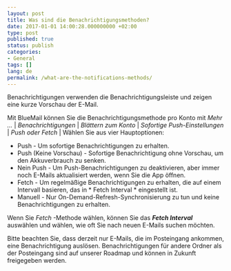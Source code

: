 ```yaml
---
layout: post
title: Was sind die Benachrichtigungsmethoden?
date: 2017-01-01 14:00:28.000000000 +02:00
type: post
published: true
status: publish
categories:
- General
tags: []
lang: de
permalink: /what-are-the-notifications-methods/
---
```


Benachrichtigungen verwenden die Benachrichtigungsleiste und zeigen eine kurze Vorschau der E-Mail.

Mit BlueMail können Sie die Benachrichtigungsmethode pro Konto mit *Mehr ...* \| *Benachrichtigungen* \| *Blättern zum Konto* \| *Sofortige Push-Einstellungen* \| *Push oder Fetch* \| Wählen Sie aus vier Hauptoptionen:

* Push - Um sofortige Benachrichtigungen zu erhalten.
* Push (Keine Vorschau) - Sofortige Benachrichtigung ohne Vorschau, um den Akkuverbrauch zu senken.
* Nein Push - Um Push-Benachrichtigungen zu deaktivieren, aber immer noch E-Mails aktualisiert werden, wenn Sie die App öffnen.
* Fetch - Um regelmäßige Benachrichtigungen zu erhalten, die auf einem Intervall basieren, das in * Fetch Interval * eingestellt ist.
* Manuell - Nur On-Demand-Refresh-Synchronisierung zu tun und keine Benachrichtigungen zu erhalten.

Wenn Sie *Fetch* -Methode wählen, können Sie das ***Fetch Interval*** auswählen und wählen, wie oft Sie nach neuen E-Mails suchen möchten.

Bitte beachten Sie, dass derzeit nur E-Mails, die im Posteingang ankommen, eine Benachrichtigung auslösen. Benachrichtigungen für andere Ordner als der Posteingang sind auf unserer Roadmap und können in Zukunft freigegeben werden.
